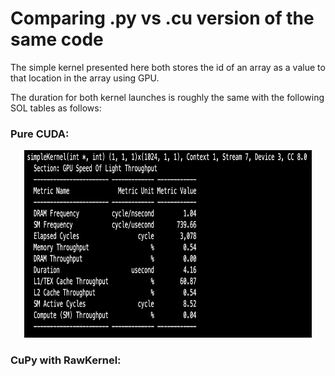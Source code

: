 # Comparing .py vs .cu version of the same code

The simple kernel presented here both stores the id of an array as a value to that location in the array using GPU. 

The duration for both kernel launches is roughly the same with the following SOL tables as follows:
### Pure CUDA:
<p align="center">
  <img width="460" height="300" src="./SOL_arithmetic_CUDA.png">
</p>

### CuPy with RawKernel:


